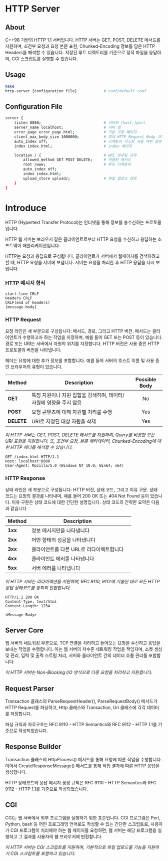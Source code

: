 # HTTP Server
## About
C++98 기반의 HTTP 1.1 서버입니다. HTTP 서버는 GET, POST, DELETE 메서드를 지원하며, 조건부 요청과 요청 본문 표현, Chunked-Encoding 정보를 담은 HTTP Headers를 해석할 수 있습니다. 지정된 루트 디렉토리를 기준으로 정적 파일을 응답하며, CGI 스크립트를 실행할 수 있습니다.

## Usage
``` bash
make
http-server [configuration file] 			# conf/default.conf
```
## Configuration File

``` bash
server {
	listen 8080; 							# 서버의 [host:]port
	server_name localhost; 					# 서버 명
	error_page error_page.html; 			# 기본 오류 페이지
	client_max_body_size 1000000; 			# 최대 HTTP Request Body 크기
	auto_index off; 						# 디렉토리 리스팅 사용 여부 설정
	index index.html; 						# index 페이지

	location / { 							# URI 라우팅 규칙
		allowed_method GET POST DELETE; 	# 허용된 메서드
		root /www;  						# 루트 디렉토리
		auto_index off;
		index index.html;
		upload_store upload/;  				# 파일 업로드 경로
	}
}
```
# Introduce

HTTP (Hypertext Transfer Protocol)는 인터넷을 통해 정보를 송수신하는 프로토콜입니다.

HTTP 웹 서버는 브라우저 같은 클라이언트로부터 HTTP 요청을 수신하고 응답하는 소프트웨어 애플리케이션입니다. 

HTTP는 요청과 응답으로 구성됩니다. 클라이언트가 서버에서 웹페이지를 검색하려고 할 때, HTTP 요청을 서버에 보냅니다. 서버는 요청을 처리한 후 HTTP 응답을 다시 보냅니다.

### HTTP 메시지 형식

```
start-line CRLF
Headers CRLF
CRLF(end of headers)
[message-body]
```
### HTTP Request

요청 라인은 세 부분으로 구성됩니다: 메서드, 경로, 그리고 HTTP 버전. 메서드는 클라이언트가 수행하고자 하는 작업을 지정하며, 예를 들어 GET 또는 POST 등이 있습니다. 경로 또는 URI는 서버에서 자원의 위치를 지정합니다. HTTP 버전은 사용 중인 HTTP 프로토콜의 버전을 나타냅니다.

헤더는 요청에 대한 추가 정보를 포함합니다. 예를 들어 서버의 호스트 이름 및 사용 중인 브라우저의 유형이 있습니다.

|Method|Description|Possible Body|
|:----|----|:----:|
|**GET** | 특정 자원이나 자원 집합을 검색하며, 데이터/자원에 영향을 주지 않음| No|
|**POST** | 요청 콘텐츠에 대해 자원별 처리를 수행| Yes|
|**DELETE** | URI로 지정된 대상 자원을 삭제| Yes|

*이 HTTP 서버는 GET, POST, DELETE 메서드를 지원하며, Query를 비롯한 모든 URI 표현을 지원합니다. 또, 조건부 요청, 본문 메타데이터, Chunked-Encoding에 대한 HTTP	 헤더를 해석할 수 있습니다.*


```
GET /index.html HTTP/1.1
Host: localhost:8080
User-Agent: Mozilla/5.0 (Windows NT 10.0; Win64; x64)
```
### HTTP Response

상태 라인은 세 부분으로 구성됩니다: HTTP 버전, 상태 코드, 그리고 이유 구문. 상태 코드는 요청의 결과를 나타내며, 예를 들어 200 OK 또는 404 Not Found 등이 있습니다. 이유 구문은 상태 코드에 대한 간단한 설명입니다. 상태 코드의 간략한 요약은 다음과 같습니다

|Method|Description||
|:----|----|:----:|
|**1xx** | 정보 메시지만을 나타냅니다|
|**2xx** | 어떤 형태의 성공을 나타냅니다|
|**3xx** | 클라이언트를 다른 URL로 리다이렉트합니다|
|**4xx** | 클라이언트 에러를 나타냅니다|
|**5xx** | 서버 에러를 나타냅니다|


*이 HTTP 서버는 리다이렉션을 지원하며, RFC 9110, 9112에 기술된 대로 모든 HTTP 응답 상태코드를 정확히 반환합니다.*
```
HTTP/1.1 200 OK
Content-Type: text/html
Content-Length: 1234

<Message Body>
```
## Server Core
웹 서버의 네트워킹 부분으로, TCP 연결을 처리하고 들어오는 요청을 수신하고 응답을 보내는 작업을 수행합니다. 이는 웹 서버의 저수준 네트워킹 작업을 책임지며, 소켓 생성 및 관리, 입력 및 출력 스트림 처리, 서버와 클라이언트 간의 데이터 흐름 관리를 포함합니다.

*이 HTTP 서버는 Non-Blocking I/O 방식으로 다중 요청을 처리하고 지원합니다.*
## Request Parser
Transaction 클래스의 ParseRequestHeader(), ParseRequestBody() 메서드가 HTTP Request를 파싱하고, Http 클래스와 Transaction, Uri 클래스에 각각 데이터를 저장합니다.

파싱 규칙과 자료구조는 RFC 9110 - HTTP Semantics와 RFC 9112 - HTTP 1.1를 기준으로 작성되었습니다.

## Response Builder
Transaction 클래스의 HttpProcess() 메서드를 통해 요청에 따른 작업을 수행합니다. 이어서 CreateResponseMessage() 메서드를 통해 작업 결과에 따른 HTTP 응답을 생성합니다.

HTTP 상태코드와 응답 메시지 생성 규칙은 RFC 9110 - HTTP Semantics와 RFC 9112 - HTTP 1.1를 기준으로 작성되었습니다.

## CGI

CGI는 웹 서버에서 외부 프로그램을 실행하기 위한 표준입니다. CGI 프로그램은 Perl, Python, bash 등 어떤 프로그래밍 언어로도 작성할 수 있는 간단한 스크립트로, 사용자가 CGI 프로그램이 처리해야 하는 웹 페이지를 요청하면, 웹 서버는 해당 프로그램을 실행하고 그 결과를 사용자의 웹 브라우저에 반환합니다.

*이 HTTP 서버는 CGI 스크립트를 지원하며, 기본적으로 파일 업로드를 기능을 지원하기 CGI 스크립트를 포함하고 있습니다.*
